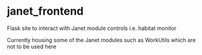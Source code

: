 # janet_frontend
Flask site to interact with Janet module controls i.e. habitat monitor

Currently housing some of the Janet modules such as WorkUtils which are not to be used here
